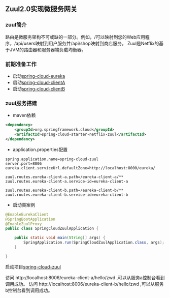 ## Zuul2.0实现微服务网关

### zuul简介
路由是微服务架构不可或缺的一部分。例如，/可以映射到您的Web应用程序，/api/users映射到用户服务并/api/shop映射到商店服务。 Zuul是Netflix的基于JVM的路由器和服务器端负载均衡器。

### 前期准备工作
- 启动[spring-cloud-eureka](./spring-cloud-eureka)
- 启动[spring-cloud-clientA](./spring-cloud-clientA)
- 启动[spring-cloud-clientB](./spring-cloud-clientB)

### zuul服务搭建

- maven依赖
```xml
<dependency>
    <groupId>org.springframework.cloud</groupId>
    <artifactId>spring-cloud-starter-netflix-zuul</artifactId>
</dependency>
```
- application.properties配置
```properties
spring.application.name=spring-cloud-zuul
server.port=8006
eureka.client.serviceUrl.defaultZone=http://localhost:8000/eureka/

zuul.routes.eureka-client-a.path=/eureka-client-a/**
zuul.routes.eureka-client-a.service-id=eureka-client-a

zuul.routes.eureka-client-b.path=/eureka-client-b/**
zuul.routes.eureka-client-b.service-id=eureka-client-b
```
- 启动类案例
```java
@EnableEurekaClient
@SpringBootApplication
@EnableZuulProxy
public class SpringCloudZuulApplication {

	public static void main(String[] args) {
		SpringApplication.run(SpringCloudZuulApplication.class, args);
	}

}

```

启动项目[spring-cloud-zuul](./spring-cloud-zuul)

访问 http://localhost:8006/eureka-client-a/hello/zwd ,可以从服务a控制台看到调用成功。
访问 http://localhost:8006/eureka-client-b/hello/zwd ,可以从服务b控制台看到调用成功。
